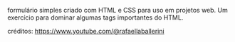 formulário simples criado com HTML e CSS para uso em projetos web.
Um exercício para dominar algumas tags importantes do HTML.

créditos: https://www.youtube.com/@rafaellaballerini